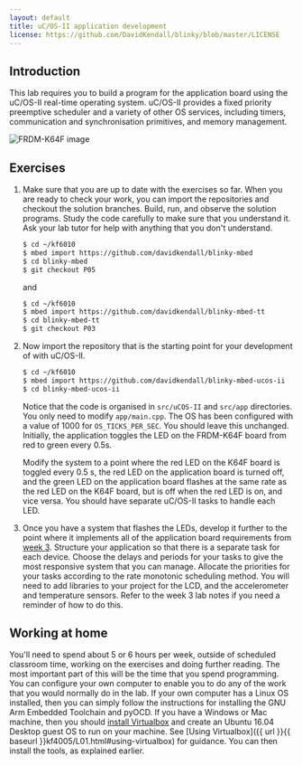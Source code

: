 ```yaml
---
layout: default
title: uC/OS-II application development
license: https://github.com/DavidKendall/blinky/blob/master/LICENSE
---
```


## Introduction

<p class="lead">
This lab requires you to build a program for the application board using
the uC/OS-II real-time operating system. uC/OS-II provides a fixed
priority preemptive scheduler and a variety of other OS services,
including timers, communication and synchronisation primitives, and memory
management.
</p>

<img src="assets/images/appshield.png" alt="FRDM-K64F image" class="img-responsive center-block"/>

## Exercises

1. Make sure that you are up to date with the exercises so far. When you are 
   ready to check your work, you can import the repositories and checkout the 
   solution branches. Build, run, and observe the solution programs. Study the
   code carefully to make sure that you understand it. Ask your lab tutor for
   help with anything that you don't understand.

   ```sh
   $ cd ~/kf6010
   $ mbed import https://github.com/davidkendall/blinky-mbed
   $ cd blinky-mbed
   $ git checkout P05
   ```
   and

   ```sh
   $ cd ~/kf6010
   $ mbed import https://github.com/davidkendall/blinky-mbed-tt
   $ cd blinky-mbed-tt
   $ git checkout P03
   ```

1. Now import the repository that is the starting point for your development of
   with uC/OS-II.

   ```sh
   $ cd ~/kf6010
   $ mbed import https://github.com/davidkendall/blinky-mbed-ucos-ii
   $ cd blinky-mbed-ucos-ii
   ```
   Notice that the code is organised in `src/uCOS-II` and `src/app`
   directories. You only need to modify `app/main.cpp`. The OS has
   been configured with a value of 1000 for `OS_TICKS_PER_SEC`. You
   should leave this unchanged. Initially, the application toggles the
   LED on the FRDM-K64F board from red to green every 0.5s. 

   Modify the system to a point where the red LED on the K64F board is
   toggled every 0.5 s, the red LED on the application board is turned off, and
   the green LED on the application board flashes at the same rate as the red
   LED on the K64F board, but is off when the red LED is on, and vice versa.
   You should have separate uC/OS-II tasks to handle each LED.

1. Once you have a system that flashes the LEDs, develop it
   further to the point where it implements all of the application board
   requirements from [week 3](L03.html). Structure your application so that
   there is a separate task for each device. Choose the
   delays and periods for your tasks to give the most responsive system
   that you can manage. Allocate the priorities for your tasks according to the
   rate monotonic scheduling method. You will need to add libraries to your project
   for the LCD, and the accelerometer and temperature sensors. Refer to
   the week 3 lab notes if you need a reminder of how to do this.

## Working at home

You'll need to spend about 5 or 6 hours per week, outside of scheduled
classroom time, working on the exercises and doing further reading. The most
important part of this will be the time that you spend programming. You can
configure your own computer to enable you to do any of the work that you would
normally do in the lab. If your own computer has a Linux OS installed, then you
can simply follow the instructions for installing the GNU Arm Embedded
Toolchain and pyOCD.  If you have a Windows or Mac machine, then you should
[install Virtualbox](https://www.virtualbox.org/manual/ch02.html) and create an
Ubuntu 16.04 Desktop guest OS to run on your machine. See [Using
Virtualbox]({{ url }}{{ baseurl }}kf4005/L01.html#using-virtualbox) for guidance.
You can then install the tools, as explained earlier.


